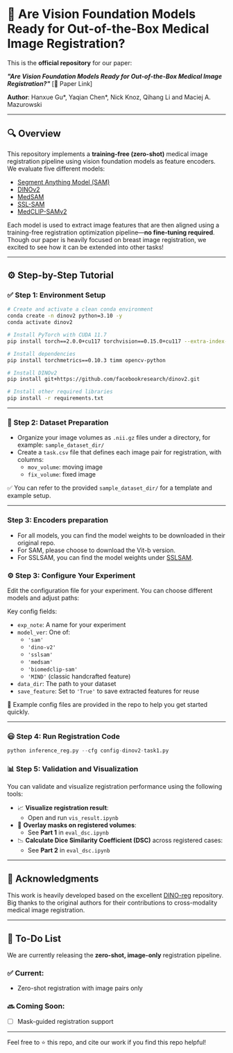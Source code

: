 # 🧠 Are Vision Foundation Models Ready for Out-of-the-Box Medical Image Registration?

This is the **official repository** for our paper:

**_"Are Vision Foundation Models Ready for Out-of-the-Box Medical Image Registration?"_** [📄 Paper Link]

**Author**: Hanxue Gu*, Yaqian Chen*, Nick Knoz, Qihang Li and Maciej A. Mazurowski

---

## 🔍 Overview

This repository implements a **training-free (zero-shot)** medical image registration pipeline using vision foundation models as feature encoders. We evaluate five different models:

- [Segment Anything Model (SAM)](https://github.com/facebookresearch/segment-anything)
- [DINOv2](https://github.com/facebookresearch/dinov2)
- [MedSAM](https://github.com/bowang-lab/MedSAM)
- [SSL-SAM](https://github.com/mazurowski-lab/finetune-SAM/)
- [MedCLIP-SAMv2](https://github.com/healthx-lab/medclip-samv2)

Each model is used to extract image features that are then aligned using a training-free registration optimization pipeline—**no fine-tuning required**. Though our paper is heavily focused on breast image registration, we excited to see how it can be extended into other tasks!

---

## ⚙️ Step-by-Step Tutorial

### ✅ Step 1: Environment Setup

```bash
# Create and activate a clean conda environment
conda create -n dinov2 python=3.10 -y
conda activate dinov2

# Install PyTorch with CUDA 11.7
pip install torch==2.0.0+cu117 torchvision==0.15.0+cu117 --extra-index-url https://download.pytorch.org/whl/cu117

# Install dependencies
pip install torchmetrics==0.10.3 timm opencv-python

# Install DINOv2
pip install git+https://github.com/facebookresearch/dinov2.git

# Install other required libraries
pip install -r requirements.txt
```


---

### 📁 Step 2: Dataset Preparation

- Organize your image volumes as `.nii.gz` files under a directory, for example: `sample_dataset_dir/`
- Create a `task.csv` file that defines each image pair for registration, with columns:
  - `mov_volume`: moving image
  - `fix_volume`: fixed image

✅ You can refer to the provided `sample_dataset_dir/` for a template and example setup.

---

### Step 3: Encoders preparation
- For all models, you can find the model weights to be downloaded in their original repo. 
- For SAM, please choose to download the Vit-b version.
- For SSLSAM, you can find the model weights under [SSLSAM](https://drive.google.com/drive/folders/1JAoy-Mh5QgxXsjWtQhMjOX16dN1kytLQ).


### ⚙️ Step 3: Configure Your Experiment

Edit the configuration file for your experiment. You can choose different models and adjust paths:

Key config fields:
- `exp_note`: A name for your experiment
- `model_ver`: One of:
  - `'sam'`
  - `'dino-v2'`
  - `'sslsam'`
  - `'medsam'`
  - `'biomedclip-sam'`
  - `'MIND'` (classic handcrafted feature)
- `data_dir`: The path to your dataset
- `save_feature`: Set to `'True'` to save extracted features for reuse

📌 Example config files are provided in the repo to help you get started quickly.

---

### 😃 Step 4: Run Registration Code
```python
python inference_reg.py --cfg config-dinov2-task1.py

```


### 📊 Step 5: Validation and Visualization

You can validate and visualize registration performance using the following tools:

- 📈 **Visualize registration result**:
  - Open and run `vis_result.ipynb`
- 🩻 **Overlay masks on registered volumes**:
  - See **Part 1** in `eval_dsc.ipynb`
- 📉 **Calculate Dice Similarity Coefficient (DSC)** across registered cases:
  - See **Part 2** in `eval_dsc.ipynb`


---

## 🙏 Acknowledgments

This work is heavily developed based on the excellent [DINO-reg](https://github.com/RPIDIAL/DINO-Reg) repository.
Big thanks to the original authors for their contributions to cross-modality medical image registration.

---

## 🧩 To-Do List

We are currently releasing the **zero-shot, image-only** registration pipeline.

### ✅ Current:
- Zero-shot registration with image pairs only

### 🔜 Coming Soon:
- [ ] Mask-guided registration support

---

Feel free to ⭐️ this repo, and cite our work if you find this repo helpful!

```


```
